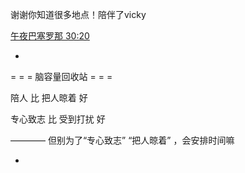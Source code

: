 
谢谢你知道很多地点！陪伴了vicky

[午夜巴塞罗那 30:20](http://www.bilibili.com/video/av2065903)


-

= = = 脑容量回收站 = = =

陪人 比 把人晾着 好

专心致志 比 受到打扰 好

———— 但别为了“专心致志” “把人晾着” ，会安排时间嘛

-
